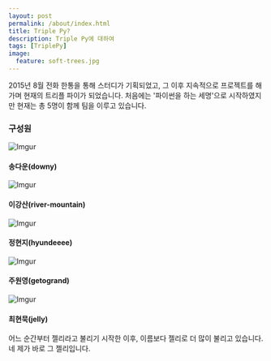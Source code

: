 ```yaml
---
layout: post
permalink: /about/index.html
title: Triple Py?
description: Triple Py에 대하여
tags: [TriplePy]
image:
  feature: soft-trees.jpg
---
```


2015년 8월 전화 한통을 통해 스터디가 기획되었고, 그 이후 지속적으로 프로젝트를 해가며 현재의 트리플 파이가 되었습니다.
처음에는 '파이썬을 하는 세명'으로 시작하였지만 현재는 총 5명이 함께 팀을 이루고 있습니다.


### 구성원
![Imgur](http://i.imgur.com/c074jtn.jpg)
#### 송다운(downy)

![Imgur](http://i.imgur.com/bek5FVy.jpg)
#### 이강산(river-mountain)

![Imgur](http://i.imgur.com/Ntybtkf.jpg)
#### 정현지(hyundeeee)

![Imgur](http://i.imgur.com/lWBxaFv.png)
#### 주원영(getogrand)

![Imgur](http://i.imgur.com/FtypJBb.jpg)
#### 최현묵(jelly)
어느 순간부터 젤리라고 불리기 시작한 이후, 이름보다 젤리로 더 많이 불리고 있습니다. 네 제가 바로 그 젤리입니다.
